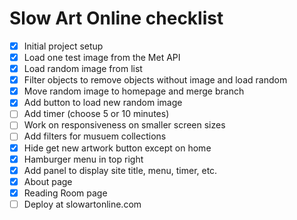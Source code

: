 # Slow Art Online checklist

* [x] Initial project setup
* [x] Load one test image from the Met API
* [x] Load random image from list
* [x] Filter objects to remove objects without image and load random
* [x] Move random image to homepage and merge branch
* [x] Add button to load new random image
* [ ] Add timer (choose 5 or 10 minutes) 
* [ ] Work on responsiveness on smaller screen sizes
* [ ] Add filters for musuem collections
* [x] Hide get new artwork button except on home
* [x] Hamburger menu in top right
* [x] Add panel to display site title, menu, timer, etc.
* [x] About page 
* [x] Reading Room page
* [ ] Deploy at slowartonline.com